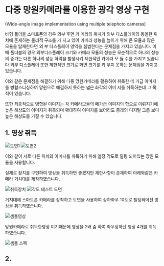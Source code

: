 # 다중 망원카메라를 이용한 광각 영상 구현

(Wide-angle image implementation using multiple telephoto cameras)

바형 폴더블 스마트폰의 경우 외부 후면 카
메라의 위치가 외부 디스플레이와 동일한 위치에 존재하는 물리적 구조를 가
지고 있어 카메라 성능을 높이기 위해 큰 모듈과 많은 모듈을 탑재한다면 외
부 디스플레이 영역을 침범한다는 문제점을 가지고 있습니다. 
이때 폴더블의 경우 외부디스플레이 크기와 카메라 모듈의 성능은 모순적으로 
하나의 성능의 증가는 다른 하나의 성능 하락을 발생시켜 제한적인 카메라 모
듈 수를 가지고 있습니다 외부 디스플레이 또한 제한적인 크기로 화면 크기를 키
우지 못하는 문제점을 가지고 있습니다. 

이와 같은 문제점을 해결하기 위해 다중 망원카메라를 활용하여 취득한 메
가급 이미지를 병합스티칭하여 망원으로 해결하지 못하는 넓은 화각의 이미
지를 취득하는데 그 목적이 있습니다.
 
또한 최종적으로 병합된 이미지는 각 카메라모듈의 메가급 이미지의 합으로 
이뤄지기에 높은 해상도의 이미지가 취득되며 확대하여 이미지를 보더라도
종래의 디지털 크롭 보다 높은 해상도를 가질 수 있습니다.

## 1. 영상 취득
![도면1](https://github.com/k99885/k99885-Wide-angle-image-implementation-using-multiple-telephoto-cameras/assets/157681578/991f19c5-6379-4e73-885a-c176b9a1c5a4)
![도면2](https://github.com/k99885/k99885-Wide-angle-image-implementation-using-multiple-telephoto-cameras/assets/157681578/c1e6d2cb-1da1-4f3c-941d-ff973b5ac814)

이와 같이 서로 다른 위치의 이미지를 취득하기 위해 일정 각도로 틸팅 되어있는 망원 모듈을 사용합니다.

실제로 장치를 구현하여 영상을 취득하면 좋겠지만 제한사항이 존재하여 아래와같은 카메라 거치대를 제작하였습니다.

![취득장치](https://github.com/k99885/k99885-Wide-angle-image-implementation-using-multiple-telephoto-cameras/assets/157681578/25e1f5b5-ae66-497d-93ef-564d4bae2b53)
![각도 테스트 도면](https://github.com/k99885/k99885-Wide-angle-image-implementation-using-multiple-telephoto-cameras/assets/157681578/449462ae-b230-458f-87e3-0cea8ded8549)

거치대에 스마트폰 카메라를 장착하고 도면을 사용하여 상하좌우 10도로 틸팅되어진 영상을 취득하였습니다.

![샘플영상](https://github.com/k99885/k99885-Wide-angle-image-implementation-using-multiple-telephoto-cameras/assets/157681578/c14c224a-3e06-448b-b188-09aeaa543037)

망원카메라로 취득한영상 이기때문에 영상을 2배 줌 하여 좌우상하단 영상 4개를 취득하였습니다. 

![샘플 스펙](https://github.com/k99885/k99885-Wide-angle-image-implementation-using-multiple-telephoto-cameras/assets/157681578/e2d83d37-fa5f-49d5-a541-53c45449cbc6)

## 2. 
